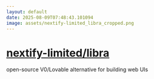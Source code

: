 ```yaml
---
layout: default
date: 2025-08-09T07:48:43.101094
image: assets/nextify-limited_libra_cropped.png
---
```


# [nextify-limited/libra](https://github.com/nextify-limited/libra)

open-source V0/Lovable alternative for building web UIs
